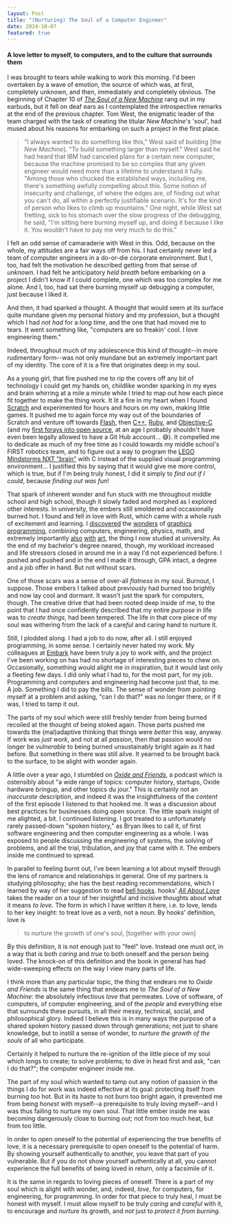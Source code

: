 ```yaml
---
layout: Post
title: "(Nurturing) The Soul of a Computer Engineer"
date: 2024-10-07
featured: true
---
```


#### A love letter to myself, to computers, and to the culture that surrounds them

I was brought to tears while walking to work this morning. I'd been overtaken by a wave of emotion, the source of which was, at first, completely unknown, and then, immediately and completely obvious. The beginning of Chapter 10 of [*The Soul of a New Machine*](https://www.tracykidder.com/the-soul-of-a-new-machine.html) rang out in my earbuds, but it fell on deaf ears as I contemplated the introspective remarks at the end of the previous chapter. Tom West, the enigmatic leader of the team charged with the task of creating the titular *New Machine*'s 'soul', had mused about his reasons for embarking on such a project in the first place.

> "I always wanted to do something like this,” West said of building \[the *New Machine*\]. "To build something larger than myself."
> West said he had heard that IBM had canceled plans for a certain new computer, because the machine promised to be so complex that any given engineer would need more than a lifetime to understand it fully.
> "Among those who chucked the established ways, including me, there's something awfully compelling about this. Some notion of insecurity and challenge, of where the edges are, of finding out what you can't do, all within a perfectly justifiable scenario. It's for the kind of person who likes to climb up mountains."
>  One night, while West sat fretting, sick to his stomach over the slow progress of the debugging, he said, "I'm sitting here burning myself up, and doing it because I like it. You wouldn't have to pay me very much to do this."

I felt an odd sense of camaraderie with West in this. Odd, because on the whole, my attitudes are a fair ways off from his. I had certainly never led a team of computer engineers in a do-or-die corporate environment. But I, too, had felt the motivation he described getting from that sense of *unknown*. I had felt he anticipatory *held breath* before embarking on a project I didn't know if I could complete, one which was too complex for me alone. And I, too, had sat there burning myself up debugging a computer, just because I liked it.

And then, it had sparked a thought. A thought that would seem at its surface quite mundane given my personal history and my profession, but a thought which I had *not had* for a *long time*, and the one that had moved me to tears. It went something like, "computers are so freakin' cool. I love engineering them."

Indeed, throughout much of my adolescence this kind of thought--in more rudimentary form--was not only mundane but an extremely important part of my identity. The core of it is a fire that originates deep in my soul.

As a young girl, that fire pushed me to rip the covers off any bit of technology I could get my hands on, childlike wonder sparking in my eyes and brain whirring at a mile a minute while I tried to map out how each piece fit together to make the thing work. It lit a fire in my heart when I found [Scratch](https://scratch.mit.edu/projects/265601/) and experimented for hours and hours on my own, making little games. It pushed me to again force my way out of the boundaries of Scratch and venture off towards [Flash](https://as3gametuts.com/), then [C++](https://archive.ph/GAKsQ), [Ruby](https://archive.ph/j0j8d), and [Objective-C](https://archive.ph/ViIW5) (and my [first forays into open source](https://github.com/fu5ha/CCBullet3D), at an age I probably shouldn't have even been legally allowed to have a Git Hub account... 😅). It compelled me to dedicate as much of my free time as I could towards my middle school's FIRST robotics team, and to figure out a way to program the [LEGO Mindstorms NXT "brain"](https://en.wikipedia.org/wiki/Lego_Mindstorms) with C instead of the supplied visual programming environment... I justified this by saying that it would give me more control, which is true, but if I'm being truly honest, I did it simply to *find out if I could*, because *finding out was fun*!

That spark of inherent wonder and fun stuck with me throughout middle school and high school, though it slowly faded and morphed as I explored other interests. In university, the embers still smoldered and occasionally burned hot. I found and fell in love with Rust, which came with a whole rush of excitement and learning. I [discovered](https://grayolson.com/blog/posts/programming/graphics/cse470hw1/) the [wonders](https://github.com/fu5ha/rayn) of [graphics programming](https://pbrt.org/), combining computers, engineering, physics, math, and extremely importantly [also](https://www.artstation.com/artwork/kDOr3z) [with](https://www.artstation.com/artwork/48lW0q) [art](https://www.artstation.com/artwork/Xn323w), the thing I now studied at university. As the end of my bachelor's degree neared, though, my workload increased and life stressors closed in around me in a way I'd not experienced before. I pushed and pushed and in the end I made it through, GPA intact, a degree and a job offer in hand. But not without scars.

One of those scars was a sense of over-all *flatness* in my soul. Burnout, I suppose. Those embers I talked about previously had burned too brightly and now lay cool and dormant. It wasn't just the spark for computers, though. The creative drive that had been rooted deep inside of me, to the point that I had once confidently described that my entire *purpose* in life was to *create things*, had been tempered. The life in that core piece of my soul was withering from the lack of a care*ful* and car*ing* hand to nurture it.

Still, I plodded along. I had a job to do now, after all. I still enjoyed programming, in some sense. I certainly never hated my work. My colleagues at [Embark](https://www.embark-studios.com/) have been truly a joy to work with, and the project I've been working on has had no shortage of interesting pieces to chew on. Occasionally, something would alight me in inspiration, but it would last only a fleeting few days. I did only what I had to, for the most part, for my job. Programming and computers and engineering had become just that, to me. A job. Something I did to pay the bills. The sense of wonder from pointing myself at a problem and asking, "can I do that?" was no longer there, or if it was, I tried to tamp it out.

The parts of my soul which were still freshly tender from being burned recoiled at the thought of being stoked again. Those parts pushed me towards the (mal)adaptive thinking that things were *better* this way, anyway. If work was *just work*, and not at all *passion*, then that passion would no longer be *vulnerable* to being burned unsustainably bright again as it had before. But something in there was still alive. It yearned to be brought back to the surface, to be alight with wonder again.

A little over a year ago, I stumbled on [*Oxide and Friends*](https://oxide.computer/podcasts/oxide-and-friends), a podcast which is ostensibly about "a wide range of topics: computer history, startups, Oxide hardware bringup, and other topics du jour." This is certainly not an *inaccurate* description, and indeed it was the insightfulness of the *content* of the first episode I listened to that hooked me. It was a discussion about best practices for businesses doing open source. The little spark insight of me alighted, a bit. I continued listening. I got treated to a unfortunately rarely passed-down "spoken history," as Bryan likes to call it, of first software engineering and then computer engineering as a whole. I was exposed to people discussing the engineering of systems, the solving of problems, and all the trial, tribulation, and joy that came with it. The embers inside me continued to spread.

In parallel to feeling burnt out, I've been learning a lot about myself through the lens of romance and relationships in general. One of my partners is studying philosophy; she has the best reading recommendations, which I learned by way of her suggestion to read [bell hooks](https://www.youtube.com/watch?v=g2bmnwehlpA). hooks' [*All About Love*](https://en.wikipedia.org/wiki/All_About_Love:_New_Visions) takes the reader on a tour of her insightful and incisive thoughts about what it means *to love*. The form in which I have written it here, i.e. *to* love, lends to her key insight: to treat love as a *verb*, not a *noun*. By hooks' definition, love is

> to nurture the growth of one's soul, \[together with your own\]

By this definition, it is not enough just to "feel" love. Instead one must *act*, in a way that is both *caring* and *true* to both oneself and the person being loved. The knock-on of this definition and the book in general has had wide-sweeping effects on the way I view many parts of life.

I think more than any particular topic, the thing that endears me to *Oxide and Friends* is the same thing that endears me to *The Soul of a New Machine*: the absolutely infectious *love* that permeates. Love of software, of computers, of computer engineering, and of the *people* and everything else that surrounds these pursuits, in all their messy, technical, social, and philosophical glory. Indeed I believe this is in many ways the purpose of a shared spoken history passed down through generations; not just to share knowledge, but to instill a sense of wonder, to *nurture the growth of the souls* of all who participate.

Certainly it helped to nurture the re-ignition of the little piece of my soul which longs to create; to solve problems; to dive in head first and ask, "can I do that?"; the computer engineer inside me.

The part of my soul which wanted to tamp out any notion of passion in the things I do for work was indeed effective at its goal: protecting itself from burning too hot. But in its haste to not burn too bright again, it prevented me from being *honest* with myself--a prerequisite to truly *loving* myself--and I was thus failing to nurture my own soul. That little ember inside me was becoming dangerously close to burning out; not from too much heat, but from too little.

In order to open oneself to the potential of experiencing the true benefits of love, it is a necessary prerequisite to open oneself to the potential of harm. By showing yourself authentically to another, you leave that part of you vulnerable. But if you do not show yourself authentically at all, you cannot experience the full benefits of being loved in return, only a facsimile of it.

It is the same in regards to loving pieces of oneself. There is a part of my soul which is alight with wonder, and, indeed, *love*, for computers, for engineering, for programming. In order for that piece to truly heal, I must be honest with myself. I must allow myself to be truly *caring* and *careful* with it, to encourage and *nurture* its growth, and *not* just to *protect it from burning.*